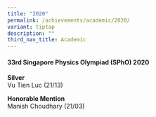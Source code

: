 ```yaml
---
title: "2020"
permalink: /achievements/academic/2020/
variant: tiptap
description: ""
third_nav_title: Academic
---
```

<h4>33rd Singapore Physics Olympiad (SPhO) 2020</h4>
<p><strong>Silver</strong>
<br>Vu Tien Luc (21/13)</p>
<p><strong>Honorable Mention</strong>
<br>Manish Choudhary (21/03)</p>
